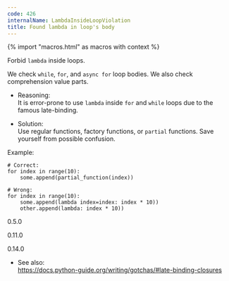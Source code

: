 ```yaml
---
code: 426
internalName: LambdaInsideLoopViolation
title: Found lambda in loop's body
---
```


{% import "macros.html" as macros with context %}

Forbid `lambda` inside loops.

We check `while`, `for`, and `async for` loop bodies. We also check
comprehension value parts.

  - Reasoning:  
    It is error-prone to use `lambda` inside `for` and `while` loops due
    to the famous late-binding.

  - Solution:  
    Use regular functions, factory functions, or `partial` functions.
    Save yourself from possible confusion.

Example:

    # Correct:
    for index in range(10):
        some.append(partial_function(index))
    
    # Wrong:
    for index in range(10):
        some.append(lambda index=index: index * 10))
        other.append(lambda: index * 10))

<div class="versionadded">

0.5.0

</div>

<div class="versionchanged">

0.11.0

</div>

<div class="versionchanged">

0.14.0

</div>

  - See also:  
    <https://docs.python-guide.org/writing/gotchas/#late-binding-closures>
